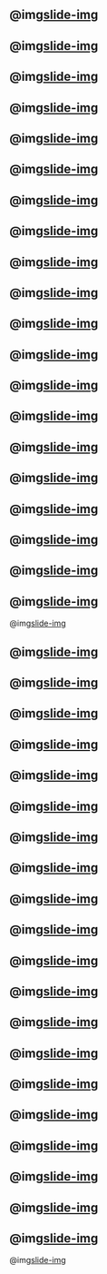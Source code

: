 @img[slide-img](lesson_svd/assets/slides/Slide01.png)
---
@img[slide-img](lesson_svd/assets/slides/Slide02.png)
---
@img[slide-img](lesson_svd/assets/slides/Slide03.png)
---
@img[slide-img](lesson_svd/assets/slides/Slide04.png)
---
@img[slide-img](lesson_svd/assets/slides/Slide05.png)
---
@img[slide-img](lesson_svd/assets/slides/Slide06.png)
---
@img[slide-img](lesson_svd/assets/slides/Slide07.png)
---
@img[slide-img](lesson_svd/assets/slides/Slide08.png)
---
@img[slide-img](lesson_svd/assets/slides/Slide09.png)
---
@img[slide-img](lesson_svd/assets/slides/Slide10.png)
---
@img[slide-img](lesson_svd/assets/slides/Slide11.png)
---
@img[slide-img](lesson_svd/assets/slides/Slide12.png)
---
@img[slide-img](lesson_svd/assets/slides/Slide13.png)
---
@img[slide-img](lesson_svd/assets/slides/Slide14.png)
---
@img[slide-img](lesson_svd/assets/slides/Slide15.png)
---
@img[slide-img](lesson_svd/assets/slides/Slide16.png)
---
@img[slide-img](lesson_svd/assets/slides/Slide17.png)
---
@img[slide-img](lesson_svd/assets/slides/Slide18.png)
---
@img[slide-img](lesson_svd/assets/slides/Slide19.png)
---
@img[slide-img](lesson_svd/assets/slides/Slide20.png)
---
@img[slide-img](lesson_svd/assets/slides/Slide21.png)

@img[slide-img](lesson_svd/assets/slides/Slide22.png)
---
@img[slide-img](lesson_svd/assets/slides/Slide23.png)
---
@img[slide-img](lesson_svd/assets/slides/Slide24.png)
---
@img[slide-img](lesson_svd/assets/slides/Slide25.png)
---
@img[slide-img](lesson_svd/assets/slides/Slide26.png)
---
@img[slide-img](lesson_svd/assets/slides/Slide27.png)
---
@img[slide-img](lesson_svd/assets/slides/Slide28.png)
---
@img[slide-img](lesson_svd/assets/slides/Slide29.png)
---
@img[slide-img](lesson_svd/assets/slides/Slide30.png)
---
@img[slide-img](lesson_svd/assets/slides/Slide31.png)
---
@img[slide-img](lesson_svd/assets/slides/Slide32.png)
---
@img[slide-img](lesson_svd/assets/slides/Slide33.png)
---
@img[slide-img](lesson_svd/assets/slides/Slide34.png)
---
@img[slide-img](lesson_svd/assets/slides/Slide35.png)
---
@img[slide-img](lesson_svd/assets/slides/Slide36.png)
---
@img[slide-img](lesson_svd/assets/slides/Slide37.png)
---
@img[slide-img](lesson_svd/assets/slides/Slide38.png)
---
@img[slide-img](lesson_svd/assets/slides/Slide39.png)
---
@img[slide-img](lesson_svd/assets/slides/Slide40.png)
---
@img[slide-img](lesson_svd/assets/slides/Slide41.png)
---
@img[slide-img](lesson_svd/assets/slides/Slide42.png)
